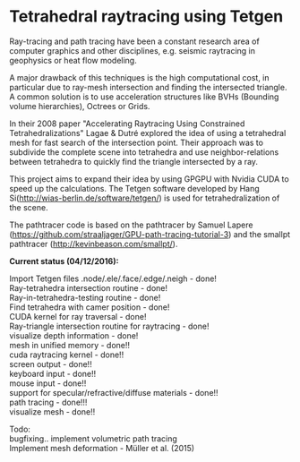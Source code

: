 Tetrahedral raytracing using Tetgen
===================================

Ray-tracing and path tracing have been a constant research area of computer graphics and
other disciplines, e.g. seismic raytracing in geophysics or heat flow modeling.

A major drawback of this techniques is the high computational cost, in particular
due to ray-mesh intersection and finding the intersected triangle. A common solution is to use
acceleration structures like BVHs (Bounding volume hierarchies), Octrees or Grids.

In their 2008 paper "Accelerating Raytracing Using Constrained Tetrahedralizations" Lagae & Dutré
explored the idea of using a tetrahedral mesh for fast search of the intersection point. Their approach
was to subdivide the complete scene into tetrahedra and use neighbor-relations between tetrahedra
to quickly find the triangle intersected by a ray.

This project aims to expand their idea by using GPGPU with Nvidia CUDA to speed up the calculations.
The Tetgen software developed by Hang Si(http://wias-berlin.de/software/tetgen/) is used for tetrahedralization
of the scene.  

The pathtracer code is based on the pathtracer by Samuel Lapere (https://github.com/straaljager/GPU-path-tracing-tutorial-3)
and the smallpt pathtracer (http://kevinbeason.com/smallpt/).
  
**Current status (04/12/2016):**  

Import Tetgen files .node/.ele/.face/.edge/.neigh  - done!  
Ray-tetrahedra intersection routine - done!  
Ray-in-tetrahedra-testing routine - done!  
Find tetrahedra with camer position - done!  
CUDA kernel for ray traversal - done!  
Ray-triangle intersection routine for raytracing - done!  
visualize depth information - done!  
mesh in unified memory - done!!  
cuda raytracing kernel - done!!  
screen output - done!!  
keyboard input - done!!  
mouse input - done!!  
support for specular/refractive/diffuse materials - done!!  
path tracing - done!!!  
visualize mesh - done!!  
  
Todo:   
bugfixing..
implement volumetric path tracing   
Implement mesh deformation - Müller et al. (2015)
